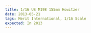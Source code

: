 ```yaml
---
title: 1/16 US M198 155mm Howitzer
date: 2013-05-21
tags: Merit International, 1/16 Scale
expected: In 2013
---
```

